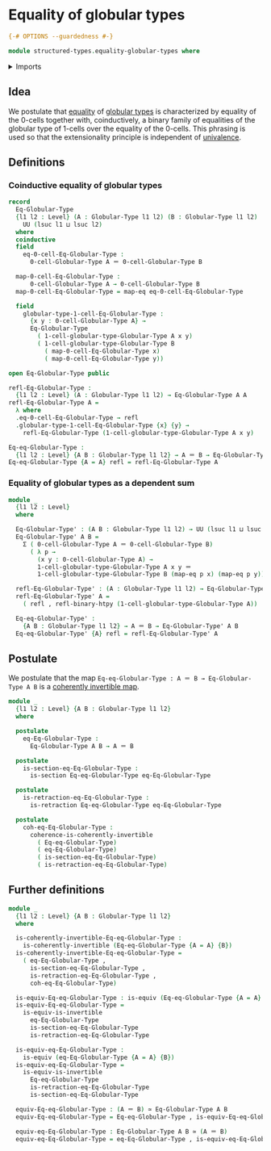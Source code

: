 # Equality of globular types

```agda
{-# OPTIONS --guardedness #-}

module structured-types.equality-globular-types where
```

<details><summary>Imports</summary>

```agda
open import foundation.action-on-identifications-binary-functions
open import foundation.action-on-identifications-functions
open import foundation.binary-homotopies
open import foundation.cartesian-product-types
open import foundation.dependent-pair-types
open import foundation.identity-types
open import foundation.univalence
open import foundation.universe-levels

open import foundation-core.coherently-invertible-maps
open import foundation-core.equivalences
open import foundation-core.retractions
open import foundation-core.sections

open import structured-types.globular-types
```

</details>

## Idea

We postulate that [equality](foundation-core.identity-types.md) of
[globular types](structured-types.globular-types.md) is characterized by
equality of the 0-cells together with, coinductively, a binary family of
equalities of the globular type of 1-cells over the equality of the 0-cells.
This phrasing is used so that the extensionality principle is independent of
[univalence](foundation.univalence.md).

## Definitions

### Coinductive equality of globular types

```agda
record
  Eq-Globular-Type
  {l1 l2 : Level} (A : Globular-Type l1 l2) (B : Globular-Type l1 l2) :
    UU (lsuc l1 ⊔ lsuc l2)
  where
  coinductive
  field
    eq-0-cell-Eq-Globular-Type :
      0-cell-Globular-Type A ＝ 0-cell-Globular-Type B

  map-0-cell-Eq-Globular-Type :
      0-cell-Globular-Type A → 0-cell-Globular-Type B
  map-0-cell-Eq-Globular-Type = map-eq eq-0-cell-Eq-Globular-Type

  field
    globular-type-1-cell-Eq-Globular-Type :
      {x y : 0-cell-Globular-Type A} →
      Eq-Globular-Type
        ( 1-cell-globular-type-Globular-Type A x y)
        ( 1-cell-globular-type-Globular-Type B
          ( map-0-cell-Eq-Globular-Type x)
          ( map-0-cell-Eq-Globular-Type y))

open Eq-Globular-Type public

refl-Eq-Globular-Type :
  {l1 l2 : Level} (A : Globular-Type l1 l2) → Eq-Globular-Type A A
refl-Eq-Globular-Type A =
  λ where
  .eq-0-cell-Eq-Globular-Type → refl
  .globular-type-1-cell-Eq-Globular-Type {x} {y} →
    refl-Eq-Globular-Type (1-cell-globular-type-Globular-Type A x y)

Eq-eq-Globular-Type :
  {l1 l2 : Level} {A B : Globular-Type l1 l2} → A ＝ B → Eq-Globular-Type A B
Eq-eq-Globular-Type {A = A} refl = refl-Eq-Globular-Type A
```

### Equality of globular types as a dependent sum

```agda
module _
  {l1 l2 : Level}
  where

  Eq-Globular-Type' : (A B : Globular-Type l1 l2) → UU (lsuc l1 ⊔ lsuc l2)
  Eq-Globular-Type' A B =
    Σ ( 0-cell-Globular-Type A ＝ 0-cell-Globular-Type B)
      ( λ p →
        (x y : 0-cell-Globular-Type A) →
        1-cell-globular-type-Globular-Type A x y ＝
        1-cell-globular-type-Globular-Type B (map-eq p x) (map-eq p y))

  refl-Eq-Globular-Type' : (A : Globular-Type l1 l2) → Eq-Globular-Type' A A
  refl-Eq-Globular-Type' A =
    ( refl , refl-binary-htpy (1-cell-globular-type-Globular-Type A))

  Eq-eq-Globular-Type' :
    {A B : Globular-Type l1 l2} → A ＝ B → Eq-Globular-Type' A B
  Eq-eq-Globular-Type' {A} refl = refl-Eq-Globular-Type' A
```

## Postulate

We postulate that the map `Eq-eq-Globular-Type : A ＝ B → Eq-Globular-Type A B`
is a [coherently invertible map](foundation-core.coherently-invertible-maps.md).

```agda
module _
  {l1 l2 : Level} {A B : Globular-Type l1 l2}
  where

  postulate
    eq-Eq-Globular-Type :
      Eq-Globular-Type A B → A ＝ B

  postulate
    is-section-eq-Eq-Globular-Type :
      is-section Eq-eq-Globular-Type eq-Eq-Globular-Type

  postulate
    is-retraction-eq-Eq-Globular-Type :
      is-retraction Eq-eq-Globular-Type eq-Eq-Globular-Type

  postulate
    coh-eq-Eq-Globular-Type :
      coherence-is-coherently-invertible
        ( Eq-eq-Globular-Type)
        ( eq-Eq-Globular-Type)
        ( is-section-eq-Eq-Globular-Type)
        ( is-retraction-eq-Eq-Globular-Type)
```

## Further definitions

```agda
module _
  {l1 l2 : Level} {A B : Globular-Type l1 l2}
  where

  is-coherently-invertible-Eq-eq-Globular-Type :
    is-coherently-invertible (Eq-eq-Globular-Type {A = A} {B})
  is-coherently-invertible-Eq-eq-Globular-Type =
    ( eq-Eq-Globular-Type ,
      is-section-eq-Eq-Globular-Type ,
      is-retraction-eq-Eq-Globular-Type ,
      coh-eq-Eq-Globular-Type)

  is-equiv-Eq-eq-Globular-Type : is-equiv (Eq-eq-Globular-Type {A = A} {B})
  is-equiv-Eq-eq-Globular-Type =
    is-equiv-is-invertible
      eq-Eq-Globular-Type
      is-section-eq-Eq-Globular-Type
      is-retraction-eq-Eq-Globular-Type

  is-equiv-eq-Eq-Globular-Type :
    is-equiv (eq-Eq-Globular-Type {A = A} {B})
  is-equiv-eq-Eq-Globular-Type =
    is-equiv-is-invertible
      Eq-eq-Globular-Type
      is-retraction-eq-Eq-Globular-Type
      is-section-eq-Eq-Globular-Type

  equiv-Eq-eq-Globular-Type : (A ＝ B) ≃ Eq-Globular-Type A B
  equiv-Eq-eq-Globular-Type = Eq-eq-Globular-Type , is-equiv-Eq-eq-Globular-Type

  equiv-eq-Eq-Globular-Type : Eq-Globular-Type A B ≃ (A ＝ B)
  equiv-eq-Eq-Globular-Type = eq-Eq-Globular-Type , is-equiv-eq-Eq-Globular-Type
```

